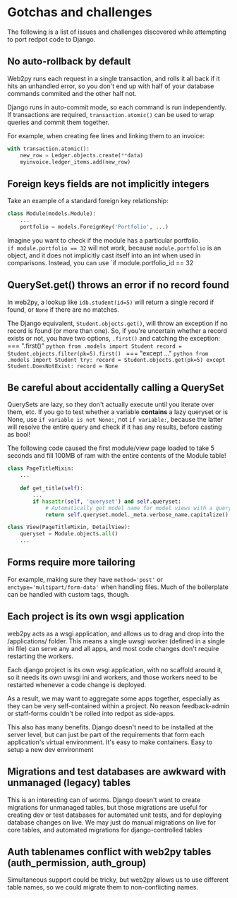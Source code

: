 # Gotchas and challenges
The following is a list of issues and challenges discovered while attempting to port redpot code to Django.

## No auto-rollback by default	
Web2py runs each request in a single transaction, and rolls it all back if it hits an unhandled error, so you don't
end up with half of your database commands commited and the other half not.

Django runs in auto-commit mode, so each command is run independently.  If transactions are required, 
```transaction.atomic()``` can be used to wrap queries and commit them together.

For example, when creating fee lines and linking them to an invoice:
```python
with transaction.atomic():
    new_row = Ledger.objects.create(**data)
    myinvoice.ledger_items.add(new_row)
```

## Foreign keys fields are not implicitly integers	
Take an example of a standard foreign key relationship:
```python
class Module(models.Module):
    ...
    portfolio = models.ForeignKey('Portfolio', ...)
```
Imagine you want to check if the module has a particular portfolio.  
`if module.portfolio == 32` will not work, because `module.portfolio` is an object, and it does not implicitly cast itself into an int when used in comparisons.  Instead, you can use `if module.portfolio_id == 32

## QuerySet.get() throws an error if no record found
In web2py, a lookup like `idb.student(id=5)` will return a single record if found, or `None` if there are no matches.

The Django equivalent, `Student.objects.get()`, will throw an exception if no record is found (or more than one).
So, if you're uncertain whether a record exists or not, you have two options, `.first()` and catching the exception:
=== ".first()"
    ```python
    from .models import Student
    record = Student.objects.filter(pk=5).first()
    ```
=== "except ..."
    ```python
    from .models import Student
    try:
        record = Student.objects.get(pk=5)
    except Student.DoesNotExist:
        record = None
    ```

## Be careful about accidentally calling a QuerySet	
QuerySets are lazy, so they don't actually execute until you iterate over them, etc. 
If you go to test whether a variable **contains** a lazy queryset or is None, use `if variable is not None:`, not 
`if variable:`, because the latter will resolve the entire query and check if it has any results, before casting as 
bool!  

The following code caused the first module/view page loaded to take 5 seconds and fill 100MB of ram with the
entire contents of the Module table!

```python hl_lines="6 11"
class PageTitleMixin:
    ...
    
    def get_title(self):
        ...
        if hasattr(self, 'queryset') and self.queryset:
            # Automatically get model name for model views with a queryset
            return self.queryset.model._meta.verbose_name.capitalize()

class View(PageTitleMixin, DetailView):
    queryset = Module.objects.all()
    ...
```

## Forms require more tailoring	
For example, making sure they have `method='post'` or `enctype='multipart/form-data'` when handling files.  Much of the boilerplate can be handled with custom tags, though.

## Each project is its own wsgi application	
web2py acts as a wsgi application, and allows us to drag and drop into the /applications/ folder.  This means a
single uwsgi worker (defined in a single ini file) can serve any and all apps, and most code changes don't require
restarting the workers.

Each django project is its own wsgi application, with no scaffold around it, so it needs its own uwsgi ini and 
workers, and those workers need to be restarted whenever a code change is deployed.  

As a result, we may want to aggregate some apps together, especially as they can be very self-contained within a 
project.  No reason feedback-admin or staff-forms couldn't be rolled into redpot as side-apps.

This also has many benefits.  Django doesn't need to be installed at the server level, but can just be part of the
requirements that form each application's virtual environment.  It's easy to make containers.  Easy to setup a new
dev environment

## Migrations and test databases are awkward with unmanaged (legacy) tables
This is an interesting can of worms.  Django doesn't want to create migrations for unmanaged tables, but those 
migrations are useful for creating dev or test databases for automated unit tests, and for deploying database changes on live.  We may just do manual migrations on live for core tables, and automated migrations for django-controlled tables

## Auth tablenames conflict with web2py tables	(auth_permission, auth_group)
Simultaneous support could be tricky, but web2py allows us to use different table names, so we could migrate them to
non-conflicting names.
